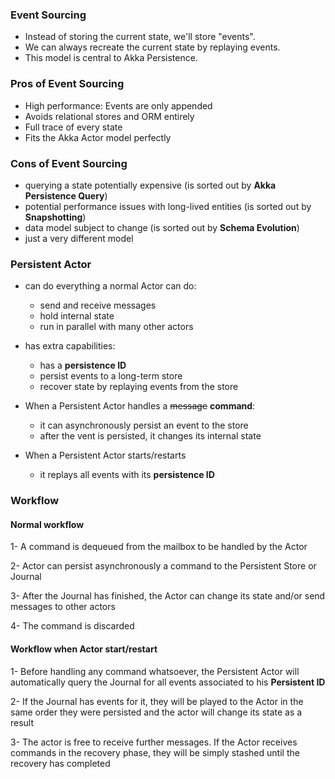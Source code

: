 
### Event Sourcing

- Instead of storing the current state, we'll store "events".
- We can always recreate the current state by replaying events.
- This model is central to Akka Persistence.

### Pros of Event Sourcing

- High performance: Events are only appended
- Avoids relational stores and ORM entirely
- Full trace of every state
- Fits the Akka Actor model perfectly

### Cons of Event Sourcing

- querying a state potentially expensive (is sorted out by **Akka Persistence Query**)
- potential performance issues with long-lived entities (is sorted out by **Snapshotting**)
- data model subject to change (is sorted out by **Schema Evolution**)
- just a very different model

### Persistent Actor

- can do everything a normal Actor can do:
  * send and receive messages
  * hold internal state
  * run in parallel with many other actors

- has extra capabilities:
  * has a **persistence ID**
  * persist events to a long-term store
  * recover state by replaying events from the store

- When a Persistent Actor handles a ~~message~~ **command**:
  * it can asynchronously persist an event to the store
  * after the vent is persisted, it changes its internal state

- When a Persistent Actor starts/restarts
  * it replays all events with its **persistence ID**

### Workflow

#### Normal workflow

1- A command is dequeued from the mailbox to be handled by the Actor

2- Actor can persist asynchronously a command to the Persistent Store or Journal

3- After the Journal has finished, the Actor can change its state and/or send messages to other actors

4- The command is discarded

#### Workflow when Actor start/restart

1- Before handling any command whatsoever, the Persistent Actor will automatically query the Journal for all 
events associated to his **Persistent ID**

2- If the Journal has events for it, they will be played to the Actor in the same order they were persisted 
and the actor will change its state as a result

3- The actor is free to receive further messages. If the Actor receives commands in the recovery phase, they 
will be simply stashed until the recovery has completed 
